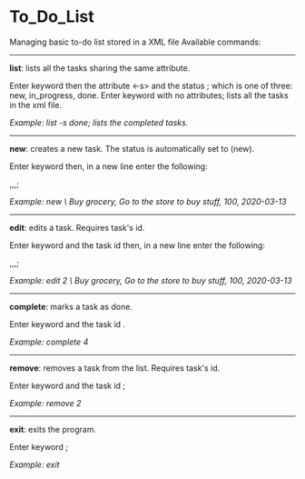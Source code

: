 # To_Do_List
Managing basic to-do list stored in a XML file
Available commands:
**********************************************************************************
**list**: lists all the tasks sharing the same attribute.

Enter keyword <list> then the attribute <-s> and the status <task status>;
which is one of three: new, in_progress, done.
Enter keyword <list> with no attributes; lists all the tasks in the xml file.

_Example: list -s done; lists the completed tasks._
**********************************************************************************
**new**: creates a new task. The status is automatically set to (new).

Enter keyword <new> then, in a new line enter the following: 
<caption>,<description>,<priority>,<dead line>;

_Example: new \ Buy grocery, Go to the store to buy stuff, 100, 2020-03-13_
**********************************************************************************
**edit**: edits a task. Requires task's id.

Enter keyword <edit> and the task id <id> then, in a new line enter the following:
<caption>,<description>,<priority>,<dead line>;

_Example: edit 2 \ Buy grocery, Go to the store to buy stuff, 100, 2020-03-13_
**********************************************************************************
**complete**: marks a task as done.  

Enter keyword <complete> and the task id <id>.

_Example: complete 4_  
**********************************************************************************
**remove**: removes a task from the list. Requires task\'s id.

Enter keyword <remove> and the task id <id>;  

_Example: remove 2_
**********************************************************************************
**exit**: exits the program.  

Enter keyword <exit>;  

_Example: exit_

